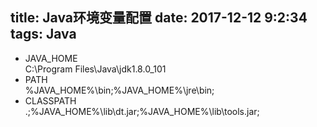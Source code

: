 title: Java环境变量配置
date: 2017-12-12 9:2:34
tags: Java
---
   * JAVA\_HOME  
 C:\Program Files\Java\jdk1.8.0\_101
 * PATH  
 %JAVA\_HOME%\bin;%JAVA\_HOME%\jre\bin;
 * CLASSPATH  
 .;%JAVA\_HOME%\lib\dt.jar;%JAVA\_HOME%\lib\tools.jar;
  